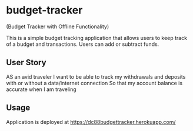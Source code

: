 # budget-tracker
(Budget Tracker with Offline Functionality)

This is a simple budget tracking application that allows users to keep track of a budget and transactions. Users can add or subtract funds.

## User Story

AS an avid traveler
I want to be able to track my withdrawals and deposits with or without a data/internet connection
So that my account balance is accurate when I am traveling 

## Usage

Application is deployed at https://dc88budgettracker.herokuapp.com/
